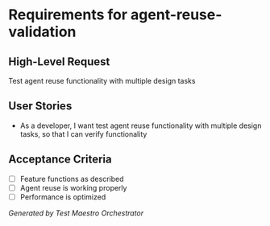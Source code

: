 # Requirements for agent-reuse-validation

## High-Level Request
Test agent reuse functionality with multiple design tasks

## User Stories
- As a developer, I want test agent reuse functionality with multiple design tasks, so that I can verify functionality

## Acceptance Criteria
- [ ] Feature functions as described
- [ ] Agent reuse is working properly
- [ ] Performance is optimized

*Generated by Test Maestro Orchestrator*
